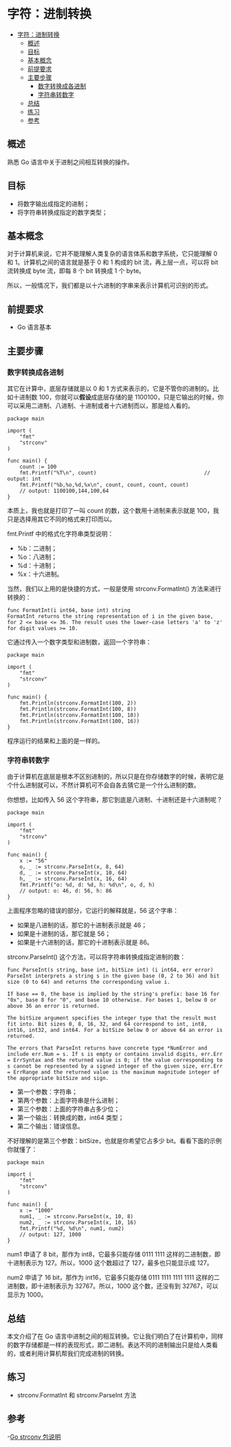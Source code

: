 
# 字符：进制转换

- [字符：进制转换](#%E5%AD%97%E7%AC%A6%E8%BF%9B%E5%88%B6%E8%BD%AC%E6%8D%A2)
  - [概述](#%E6%A6%82%E8%BF%B0)
  - [目标](#%E7%9B%AE%E6%A0%87)
  - [基本概念](#%E5%9F%BA%E6%9C%AC%E6%A6%82%E5%BF%B5)
  - [前提要求](#%E5%89%8D%E6%8F%90%E8%A6%81%E6%B1%82)
  - [主要步骤](#%E4%B8%BB%E8%A6%81%E6%AD%A5%E9%AA%A4)
    - [数字转换成各进制](#%E6%95%B0%E5%AD%97%E8%BD%AC%E6%8D%A2%E6%88%90%E5%90%84%E8%BF%9B%E5%88%B6)
    - [字符串转数字](#%E5%AD%97%E7%AC%A6%E4%B8%B2%E8%BD%AC%E6%95%B0%E5%AD%97)
  - [总结](#%E6%80%BB%E7%BB%93)
  - [练习](#%E7%BB%83%E4%B9%A0)
  - [参考](#%E5%8F%82%E8%80%83)

## 概述

熟悉 Go 语言中关于进制之间相互转换的操作。

## 目标

- 将数字输出成指定的进制；
- 将字符串转换成指定的数字类型；

## 基本概念

对于计算机来说，它并不能理解人类复杂的语言体系和数字系统，它只能理解 0 和 1。计算机之间的语言就是基于 0 和 1 构成的 bit 流，再上层一点，可以将 bit 流转换成 byte 流，即每 8 个 bit 转换成 1 个 byte。

所以，一般情况下，我们都是以十六进制的字串来表示计算机可识别的形式。

## 前提要求

- Go 语言基本

## 主要步骤

### 数字转换成各进制

其它在计算中，底层存储就是以 0 和 1 方式来表示的，它是不管你的进制的。比如十进制数 100，你就可以**假设**成底层存储的是 1100100，只是它输出的时候，你可以采用二进制、八进制、十进制或者十六进制而以，那是给人看的。

```
package main

import (
	"fmt"
	"strconv"
)

func main() {
	count := 100
	fmt.Printf("%T\n", count)                                   // output: int
	fmt.Printf("%b,%o,%d,%x\n", count, count, count, count)     
	// output: 1100100,144,100,64
}
```

本质上，我也就是打印了一叫 count 的数，这个数用十进制来表示就是 100，我只是选择用其它不同的格式来打印而以。

fmt.Printf 中的格式化字符串类型说明：
- %b：二进制；
- %o：八进制；
- %d：十进制；
- %x：十六进制。

当然，我们以上用的是快捷的方式，一般是使用 strconv.FormatInt() 方法来进行转换的：

```
func FormatInt(i int64, base int) string
FormatInt returns the string representation of i in the given base, for 2 <= base <= 36. The result uses the lower-case letters 'a' to 'z' for digit values >= 10.
```

它通过传入一个数字类型和进制数，返回一个字符串：
```
package main

import (
	"fmt"
	"strconv"
)

func main() {
	fmt.Println(strconv.FormatInt(100, 2))
	fmt.Println(strconv.FormatInt(100, 8))
	fmt.Println(strconv.FormatInt(100, 10))
	fmt.Println(strconv.FormatInt(100, 16))
}
```
程序运行的结果和上面的是一样的。

### 字符串转数字

由于计算机在底层是根本不区别进制的，所以只是在你存储数字的时候，表明它是个什么进制就可以，不然计算机可不会自各去猜它是一个什么进制的数。

你想想，比如传入 56 这个字符串，那它到底是八进制、十进制还是十六进制呢？

```
package main

import (
	"fmt"
	"strconv"
)

func main() {
	x := "56"
	o, _ := strconv.ParseInt(x, 8, 64)
	d, _ := strconv.ParseInt(x, 10, 64)
	h, _ := strconv.ParseInt(x, 16, 64)
	fmt.Printf("o: %d, d: %d, h: %d\n", o, d, h)
	// output: o: 46, d: 56, h: 86
}
```

上面程序忽略的错误的部分，它运行的解释就是，56 这个字串：
- 如果是八进制的话，那它的十进制表示就是 46；
- 如果是十进制的话，那它就是 56；
- 如果是十六进制的话，那它的十进制表示就是 86。

strconv.ParseInt() 这个方法，可以将字符串转换成指定进制的数：

```
func ParseInt(s string, base int, bitSize int) (i int64, err error)
ParseInt interprets a string s in the given base (0, 2 to 36) and bit size (0 to 64) and returns the corresponding value i.

If base == 0, the base is implied by the string's prefix: base 16 for "0x", base 8 for "0", and base 10 otherwise. For bases 1, below 0 or above 36 an error is returned.

The bitSize argument specifies the integer type that the result must fit into. Bit sizes 0, 8, 16, 32, and 64 correspond to int, int8, int16, int32, and int64. For a bitSize below 0 or above 64 an error is returned.

The errors that ParseInt returns have concrete type *NumError and include err.Num = s. If s is empty or contains invalid digits, err.Err = ErrSyntax and the returned value is 0; if the value corresponding to s cannot be represented by a signed integer of the given size, err.Err = ErrRange and the returned value is the maximum magnitude integer of the appropriate bitSize and sign.
```

- 第一个参数：字符串；
- 第两个参数：上面字符串是什么进制；
- 第三个参数：上面的字符串占多少位；
- 第一个输出：转换成的数，int64 类型；
- 第二个输出：错误信息。

不好理解的是第三个参数：bitSize，也就是你希望它占多少 bit。看看下面的示例你就懂了：

```
package main

import (
	"fmt"
	"strconv"
)

func main() {
	x := "1000"
	num1, _ := strconv.ParseInt(x, 10, 8)
	num2, _ := strconv.ParseInt(x, 10, 16)
	fmt.Printf("%d, %d\n", num1, num2)
	// output: 127, 1000
}
```

num1 申请了 8 bit，那作为 int8，它最多只能存储 0111 1111 这样的二进制数，即十进制表示为 127。所以，1000 这个数超过了 127，最多也只能显示成 127。

num2 申请了 16 bit，那作为 int16，它最多只能存储 0111 1111 1111 1111 这样的二进制数，即十进制表示为 32767。所以，1000 这个数，还没有到 32767，可以显示为 1000。


## 总结

本文介绍了在 Go 语言中进制之间的相互转换。它让我们明白了在计算机中，同样的数字存储都是一样的表现形式，即二进制。表达不同的进制输出只是给人类看的，或者利用计算机帮我们完成进制的转换。

## 练习

- strconv.FormatInt 和 strconv.ParseInt 方法

## 参考

-[Go strconv 包说明](http://docs.studygolang.com/pkg/strconv/)


